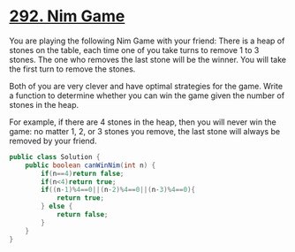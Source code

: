 # <a href="https://leetcode.com/problems/nim-game/">292. Nim Game</a>

You are playing the following Nim Game with your friend: There is a heap of stones on the table, each time one of you take turns to remove 1 to 3 stones. The one who removes the last stone will be the winner. You will take the first turn to remove the stones.

Both of you are very clever and have optimal strategies for the game. Write a function to determine whether you can win the game given the number of stones in the heap.

For example, if there are 4 stones in the heap, then you will never win the game: no matter 1, 2, or 3 stones you remove, the last stone will always be removed by your friend. 

```Java
public class Solution {
    public boolean canWinNim(int n) {
        if(n==4)return false;
        if(n<4)return true;
        if((n-1)%4==0||(n-2)%4==0||(n-3)%4==0){
            return true;
        } else {
            return false;
        }
    }
}
```
